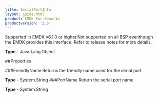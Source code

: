 ```yaml
---
title: SerialPortInfo
layout: guide.html
product: EMDK For Xamarin 
productversion: '2.6' 
---
```

Supported in EMDK v6.1.0 or higher.Not supported on all BSP eventhough the EMDK provides this interface. Refer to release notes for more details.

**Type** - Java.Lang.Object

##Properties

###FriendlyName
Returns the friendly name used for the serial port.

**Type** - System.String
###PortName
Return the serial port name

**Type** - System.String
